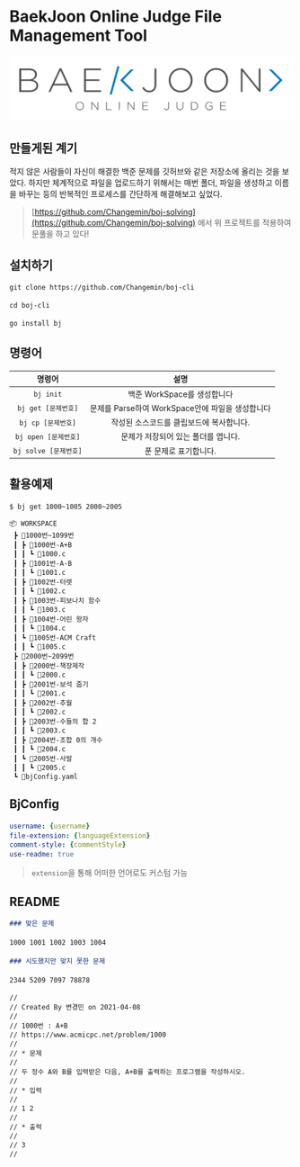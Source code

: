 # BaekJoon Online Judge File Management Tool
![백준 로고](imgs/logo.png)

## 만들게된 계기 

적지 않은 사람들이 자신이 해결한 백준 문제를 깃허브와 같은 저장소에 올리는 것을 보았다.
하지만 체계적으로 파일을 업로드하기 위해서는 매번 폴더, 파일을 생성하고 이름을 바꾸는 등의 반복적인 프로세스를 간단하게 해결해보고 싶었다. 
> [https://github.com/Changemin/boj-solving](https://github.com/Changemin/boj-solving) 에서 위 프로젝트를 적용하여 문풀을 하고 있다!

## 설치하기

```
git clone https://github.com/Changemin/boj-cli

cd boj-cli

go install bj
```

## 명령어

|명령어|설명|
|:---:|:---:| 
|`bj init`|백준 WorkSpace를 생성합니다|
|`bj get [문제번호]`|문제를 Parse하여 WorkSpace안에 파일을 생성합니다|
|`bj cp [문제번호]`|작성된 소스코드를 클립보드에 복사합니다.|
|`bj open [문제번호]`|문제가 저장되어 있는 폴더를 엽니다.|
|`bj solve [문제번호]`|푼 문제로 표기합니다.|

## 활용예제

```
$ bj get 1000~1005 2000~2005
```

```
📦 WORKSPACE
 ┣ 📂1000번~1099번
 ┃ ┣ 📂1000번-A+B
 ┃ ┃ ┗ 📜1000.c
 ┃ ┣ 📂1001번-A-B
 ┃ ┃ ┗ 📜1001.c
 ┃ ┣ 📂1002번-터렛
 ┃ ┃ ┗ 📜1002.c
 ┃ ┣ 📂1003번-피보나치 함수
 ┃ ┃ ┗ 📜1003.c
 ┃ ┣ 📂1004번-어린 왕자
 ┃ ┃ ┗ 📜1004.c
 ┃ ┗ 📂1005번-ACM Craft
 ┃ ┃ ┗ 📜1005.c
 ┣ 📂2000번~2099번
 ┃ ┣ 📂2000번-책장제작
 ┃ ┃ ┗ 📜2000.c
 ┃ ┣ 📂2001번-보석 줍기
 ┃ ┃ ┗ 📜2001.c
 ┃ ┣ 📂2002번-추월
 ┃ ┃ ┗ 📜2002.c
 ┃ ┣ 📂2003번-수들의 합 2
 ┃ ┃ ┗ 📜2003.c
 ┃ ┣ 📂2004번-조합 0의 개수
 ┃ ┃ ┗ 📜2004.c
 ┃ ┗ 📂2005번-사발
 ┃ ┃ ┗ 📜2005.c
 ┗ 📜bjConfig.yaml
```

## BjConfig
```yaml
username: {username}
file-extension: {languageExtension}
comment-style: {commentStyle}
use-readme: true
```

> `extension`을 통해 어떠한 언어로도 커스텀 가능

## README

```markdown
### 맞은 문제

1000 1001 1002 1003 1004

### 시도했지만 맞지 못한 문제

2344 5209 7097 78878 

```


```
//
// Created By 변경민 on 2021-04-08
//
// 1000번 : A+B
// https://www.acmicpc.net/problem/1000
//
// * 문제
//
// 두 정수 A와 B를 입력받은 다음, A+B를 출력하는 프로그램을 작성하시오.
//
// * 입력
//
// 1 2
//
// * 출력
//
// 3
//
```

